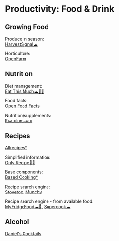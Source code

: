 # Productivity: Food & Drink

## Growing Food

Produce in season:  
[HarvestSignal☁](https://harvestsignal.com/)

Horticulture:  
[OpenFarm](https://openfarm.cc/)

## Nutrition

Diet management:  
[Eat This Much☁🍎🤖](https://www.eatthismuch.com/)

Food facts:  
[Open Food Facts](https://openfoodfacts.org)

Nutrition/supplements:  
[Examine.com](https://examine.com/)

## Recipes

[Allrecipes*](https://www.allrecipes.com/)

Simplified information:  
[Only Recipe🍎🤖](https://showcase.onlyrecipe.app/)

Base components:  
[Based Cooking*](https://based.cooking/)

Recipe search engine:  
[Stovetop](https://stovetop.app/),
[Munchy](https://joinmunchy.com/)

Recipe search engine - from available food:  
[MyFridgeFood☁🤖](https://myfridgefood.com/),
[Supercook☁](https://www.supercook.com/#/recipes)

## Alcohol

[Daniel's Cocktails](https://www.cocktailsdrinkrecipes.com/cocktail-lists/a-z-cocktail-list.html)
